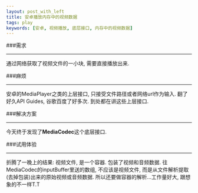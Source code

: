 ```yaml
---
layout: post_with_left
title: 安卓播放内存中的视频数据
tags: play
keywords: [安卓, 视频播放, 底层接口, 内存中的视频数据]
---
```


###需求

---

通过网络获取了视频文件的一小块, 需要直接播放出来. 

###麻烦

---

安卓的MediaPlayer之类的上层接口, 只接受文件路径或者网络url作为输入. 翻了好久API Guides, 谷歌百度了好多次. 到处都在讲这些上层接口. 

###解决方案

---

今天终于发现了**MediaCodec**这个底层接口. 

###试用体验

---

折腾了一晚上的结果: 视频文件, 是一个容器. 包装了视频和音频数据. 往MediaCodec的inputBuffer里送的数组, 不应该是视频文件, 而是从文件解析提取(去掉包装)出来的原始视频或音频数据. 
所以还要做容器的解析...工作量好大, 跟想象的不一样T.T
